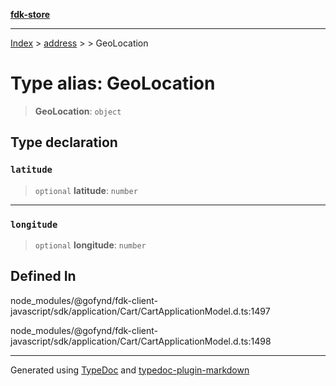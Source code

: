 [**fdk-store**](../../../README.md)
***

[Index](../../../API.md) > [address](../../README.md) > [<internal>](../README.md) > GeoLocation

# Type alias: GeoLocation

> **GeoLocation**: `object`

## Type declaration

### `latitude`

> `optional` **latitude**: `number`

***

### `longitude`

> `optional` **longitude**: `number`

## Defined In

node\_modules/@gofynd/fdk-client-javascript/sdk/application/Cart/CartApplicationModel.d.ts:1497

node\_modules/@gofynd/fdk-client-javascript/sdk/application/Cart/CartApplicationModel.d.ts:1498

***
Generated using [TypeDoc](https://typedoc.org/) and [typedoc-plugin-markdown](https://www.npmjs.com/package/typedoc-plugin-markdown)
